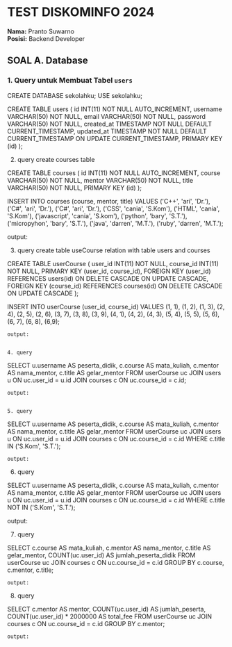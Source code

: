 # TEST DISKOMINFO 2024

**Nama:** Pranto Suwarno  
**Posisi:** Backend Developer

## SOAL A. Database

### 1. Query untuk Membuat Tabel `users`

CREATE DATABASE sekolahku;
USE sekolahku;

CREATE TABLE users (
    id INT(11) NOT NULL AUTO_INCREMENT,
    username VARCHAR(50) NOT NULL,
    email VARCHAR(50) NOT NULL,
    password VARCHAR(50) NOT NULL,
    created_at TIMESTAMP NOT NULL DEFAULT CURRENT_TIMESTAMP,
    updated_at TIMESTAMP NOT NULL DEFAULT CURRENT_TIMESTAMP ON UPDATE CURRENT_TIMESTAMP,
    PRIMARY KEY (id)
);


2. query create courses table


CREATE TABLE courses (
    id INT(11) NOT NULL AUTO_INCREMENT,
    course VARCHAR(50) NOT NULL,
    mentor VARCHAR(50) NOT NULL,
    title VARCHAR(50) NOT NULL,
    PRIMARY KEY (id)
);


INSERT INTO courses (course, mentor, title) VALUES
('C++', 'ari', 'Dr.'),
('C#', 'ari', 'Dr.'),
('C#', 'ari', 'Dr.'),
('CSS', 'cania', 'S.Kom'),
('HTML', 'cania', 'S.Kom'),
('javascript', 'cania', 'S.kom'),
('python', 'bary', 'S.T.'),
('micropyhon', 'bary', 'S.T.'),
('java', 'darren', 'M.T.'),
('ruby', 'darren', 'M.T.');



output:


3. query create table useCourse relation with table users and courses

CREATE TABLE userCourse (
    user_id INT(11) NOT NULL,
    course_id INT(11) NOT NULL,
    PRIMARY KEY (user_id, course_id),
    FOREIGN KEY (user_id) REFERENCES users(id) ON DELETE CASCADE ON UPDATE CASCADE,
    FOREIGN KEY (course_id) REFERENCES courses(id) ON DELETE CASCADE ON UPDATE CASCADE
);


INSERT INTO userCourse (user_id, course_id) VALUES
(1, 1),
(1, 2),
(1, 3),
(2, 4),
(2, 5),
(2, 6),
(3, 7),
(3, 8),
(3, 9),
(4, 1),
(4, 2),
(4, 3),
(5, 4),
(5, 5),
(5, 6),
(6, 7),
(6, 8),
(6,9);


	output:


	4. query
SELECT 
    u.username AS peserta_didik,
    c.course AS mata_kuliah,
    c.mentor AS nama_mentor,
    c.title AS gelar_mentor
FROM 
    userCourse uc
JOIN 
    users u ON uc.user_id = u.id
JOIN 
    courses c ON uc.course_id = c.id;





	output:


	5. query

SELECT 
    u.username AS peserta_didik,
    c.course AS mata_kuliah,
    c.mentor AS nama_mentor,
    c.title AS gelar_mentor
FROM 
    userCourse uc
JOIN 
    users u ON uc.user_id = u.id
JOIN 
    courses c ON uc.course_id = c.id
WHERE 
    c.title IN ('S.Kom', 'S.T.');





	output: 

6. query
	
SELECT 
    u.username AS peserta_didik,
    c.course AS mata_kuliah,
    c.mentor AS nama_mentor,
    c.title AS gelar_mentor
FROM 
    userCourse uc
JOIN 
    users u ON uc.user_id = u.id
JOIN 
    courses c ON uc.course_id = c.id
WHERE 
    c.title NOT IN ('S.Kom', 'S.T.');



output:

7. query 

SELECT 
    c.course AS mata_kuliah,
    c.mentor AS nama_mentor,
    c.title AS gelar_mentor,
    COUNT(uc.user_id) AS jumlah_peserta_didik
FROM 
    userCourse uc
JOIN 
    courses c ON uc.course_id = c.id
GROUP BY 
    c.course, c.mentor, c.title;


	
	output:

8. query  

SELECT 
    c.mentor AS mentor,
    COUNT(uc.user_id) AS jumlah_peserta,
    COUNT(uc.user_id) * 2000000 AS total_fee
FROM 
    userCourse uc
JOIN 
    courses c ON uc.course_id = c.id
GROUP BY 
    c.mentor;
	
	output:

